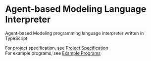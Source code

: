 # Agent-based Modeling Language Interpreter
Agent-based Modeling programming language interpreter written in TypeScript

For project specification, see [Project Specification](/docs/project-specification.md) \
For example programs, see [Example Programs](/docs/lang-examples.md)